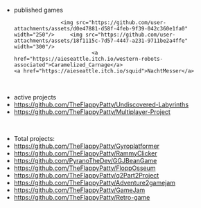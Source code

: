 
-  published games

                      <img src="https://github.com/user-attachments/assets/d0e47881-d58f-4feb-9f39-042c360e1fa0" width="250"/>     <img src="https://github.com/user-attachments/assets/18f1115c-7d57-4447-a231-9711be2a4ffe" width="300"/>
                                <a href="https://aieseattle.itch.io/western-robots-associated">Caramelized_Carnage</a>                                   <a href="https://aieseattle.itch.io/squid">NachtMesser</a>


<br>

-  active projects
-  https://github.com/TheFlappyPatty/Undiscovered-Labyrinths
-  https://github.com/TheFlappyPatty/Multiplayer-Project
  
<br>

-  Total projects:
-  https://github.com/TheFlappyPatty/Gyroplatformer
-  https://github.com/TheFlappyPatty/RammyClicker
-  https://github.com/PyranoTheDev/GGJBeanGame
-  https://github.com/TheFlappyPatty/FloppOsseum
-  https://github.com/TheFlappyPatty/q2Part2Project
-  https://github.com/TheFlappyPatty/Adventure2gamejam
-  https://github.com/TheFlappyPatty/GameJam
-  https://github.com/TheFlappyPatty/Retro-game





